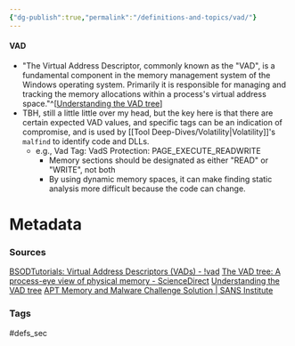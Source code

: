 ```yaml
---
{"dg-publish":true,"permalink":"/definitions-and-topics/vad/"}
---
```


#### VAD
- "The Virtual Address Descriptor, commonly known as the "VAD", is a fundamental component in the memory management system of the Windows operating system. Primarily it is responsible for managing and tracking the memory allocations within a process's virtual address space."^[[Understanding the VAD tree](https://www.linkedin.com/pulse/understanding-virtual-address-descriptor-vad-windows-memory-taz-wake-etoue/)]
- TBH, still a little little over my head, but the key here is that there are certain expected VAD values, and specific tags can be an indication of compromise, and is used by [[Tool Deep-Dives/Volatility\|Volatility]]'s `malfind` to identify code and DLLs.
	- e.g., Vad Tag: VadS Protection: PAGE_EXECUTE_READWRITE
		- Memory sections should be designated as either "READ" or "WRITE", not both
		- By using dynamic memory spaces, it can make finding static analysis more difficult because the code can change.




# Metadata

### Sources
[BSODTutorials: Virtual Address Descriptors (VADs) - !vad](https://bsodtutorials.blogspot.com/2013/11/virtual-address-descriptors-vads-vad.html)
[The VAD tree: A process-eye view of physical memory - ScienceDirect](https://www.sciencedirect.com/science/article/pii/S1742287607000503)
[Understanding the VAD tree](https://www.linkedin.com/pulse/understanding-virtual-address-descriptor-vad-windows-memory-taz-wake-etoue/)
[APT Memory and Malware Challenge Solution | SANS Institute](https://www.sans.org/blog/apt-memory-and-malware-challenge-solution/)
### Tags
#defs_sec 